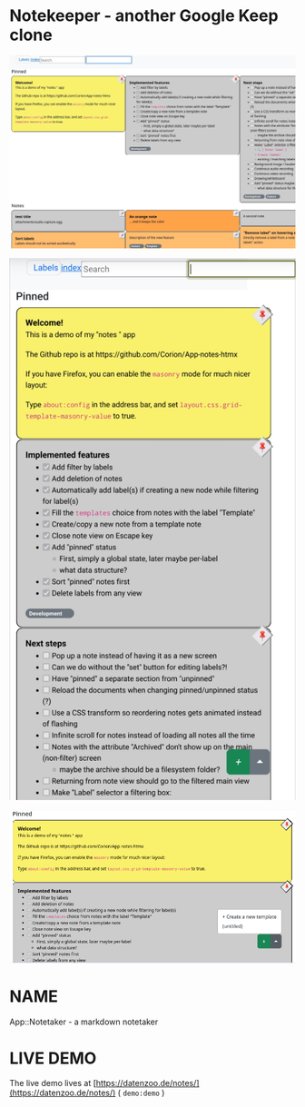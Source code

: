 
# Notekeeper - another Google Keep clone

![Firefox with the experimental masonry layout](screenshots/firefox-masonry.png)


![Firefox mobile](screenshots/firefox-mobile-nomasonry.png)

![Chromium](screenshots/chrome-new-from-template.png)


# NAME

App::Notetaker - a markdown notetaker

# LIVE DEMO

The live demo lives at
[https://datenzoo.de/notes/](https://datenzoo.de/notes/) ( `demo:demo` )
